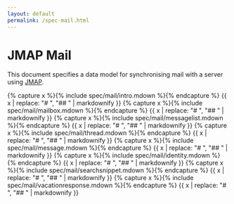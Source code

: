 ```yaml
---
layout: default
permalink: /spec-mail.html
---
```


# JMAP Mail

This document specifies a data model for synchronising mail with a server using [JMAP](spec-core.html).

{% capture x %}{% include spec/mail/intro.mdown %}{% endcapture %}
{{ x | replace: "# ", "## " | markdownify }}
{% capture x %}{% include spec/mail/mailbox.mdown %}{% endcapture %}
{{ x | replace: "# ", "## " | markdownify }}
{% capture x %}{% include spec/mail/messagelist.mdown %}{% endcapture %}
{{ x | replace: "# ", "## " | markdownify }}
{% capture x %}{% include spec/mail/thread.mdown %}{% endcapture %}
{{ x | replace: "# ", "## " | markdownify }}
{% capture x %}{% include spec/mail/message.mdown %}{% endcapture %}
{{ x | replace: "# ", "## " | markdownify }}
{% capture x %}{% include spec/mail/identity.mdown %}{% endcapture %}
{{ x | replace: "# ", "## " | markdownify }}
{% capture x %}{% include spec/mail/searchsnippet.mdown %}{% endcapture %}
{{ x | replace: "# ", "## " | markdownify }}
{% capture x %}{% include spec/mail/vacationresponse.mdown %}{% endcapture %}
{{ x | replace: "# ", "## " | markdownify }}
